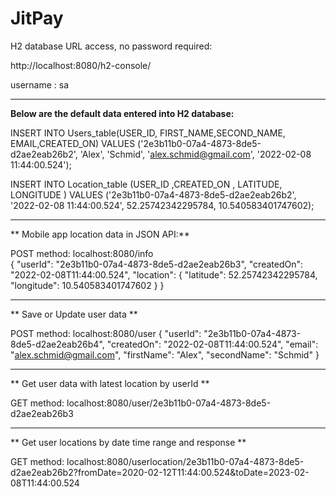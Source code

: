 # JitPay

H2 database URL access, no password required:

http://localhost:8080/h2-console/

username : sa

______________________________________________________________________________________________________________________________

**Below are the default data entered into H2 database:**
 
INSERT INTO Users_table(USER_ID, FIRST_NAME,SECOND_NAME, EMAIL,CREATED_ON) 
VALUES ('2e3b11b0-07a4-4873-8de5-d2ae2eab26b2', 'Alex', 'Schmid', 'alex.schmid@gmail.com', '2022-02-08 11:44:00.524');    

INSERT INTO Location_table (USER_ID  ,CREATED_ON , 	LATITUDE,  	LONGITUDE )
 VALUES ('2e3b11b0-07a4-4873-8de5-d2ae2eab26b2', '2022-02-08 11:44:00.524', 52.25742342295784, 10.540583401747602);  
 
______________________________________________________________________________________________________________________________

** Mobile app location data in JSON API:**
 
POST method: localhost:8080/info  
{
"userId": "2e3b11b0-07a4-4873-8de5-d2ae2eab26b3",
"createdOn": "2022-02-08T11:44:00.524",
"location": {
"latitude": 52.25742342295784,
"longitude": 10.540583401747602
}
}

____________________________________________________________________________________________________________________________________

** Save or Update user data **

POST method: localhost:8080/user
{
"userId": "2e3b11b0-07a4-4873-8de5-d2ae2eab26b4",
"createdOn": "2022-02-08T11:44:00.524",
"email": "alex.schmid@gmail.com",
"firstName": "Alex",
"secondName": "Schmid"
}

____________________________________________________________________________________________________________________________________

** Get user data with latest location by userId **

GET method: localhost:8080/user/2e3b11b0-07a4-4873-8de5-d2ae2eab26b3

____________________________________________________________________________________________________________________________________

** Get user locations by date time range and response **

GET method: localhost:8080/userlocation/2e3b11b0-07a4-4873-8de5-d2ae2eab26b2?fromDate=2020-02-12T11:44:00.524&toDate=2023-02-08T11:44:00.524

